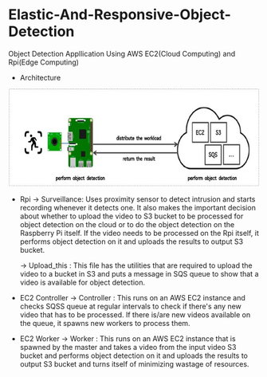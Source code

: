 # Elastic-And-Responsive-Object-Detection
Object Detection Appllication Using AWS EC2(Cloud Computing) and Rpi(Edge Computing) 

+ Architecture


![alt Architecture](https://github.com/Vin-itall/Elastic-And-Responsive-Object-Detection/blob/master/Architecture.JPG?raw=true)



+ Rpi 
  -> Surveillance: Uses proximity sensor to detect intrusion and starts recording whenever it detects one. It also makes the important decision about whether to upload            the video to S3 bucket to be processed for object detection on the cloud or to do the object detection on the Raspberry Pi itself. If the video needs to be processed on the Rpi itself, it performs object detection on it and uploads the results to output S3 bucket.
  
  -> Upload_this : This file has the utilities that are required to upload the video to a bucket in S3 and puts a message in SQS queue to show that a video is available  for object detection.

+ EC2 Controller
  -> Controller : This runs on an AWS EC2 instance and checks SQSS queue at regular intervals to check if there's any new video that has to be processed. If there is/are new videos available on the queue, it spawns new workers to process them.
 
+ EC2 Worker 
  -> Worker : This runs on an AWS EC2 instance that is spawned by the master and takes a video from the input video S3 bucket and performs object detection on it and uploads the results to output S3 bucket and turns itself of minimizing  wastage of resources.

